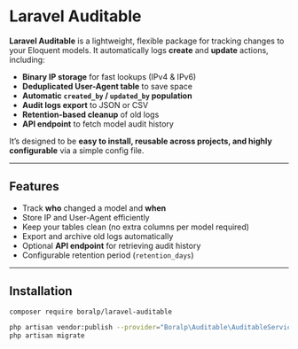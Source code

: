 # Laravel Auditable

**Laravel Auditable** is a lightweight, flexible package for tracking changes to your Eloquent models. It automatically logs **create** and **update** actions, including:

- **Binary IP storage** for fast lookups (IPv4 & IPv6)
- **Deduplicated User-Agent table** to save space
- **Automatic `created_by` / `updated_by` population**
- **Audit logs export** to JSON or CSV
- **Retention-based cleanup** of old logs
- **API endpoint** to fetch model audit history

It’s designed to be **easy to install, reusable across projects, and highly configurable** via a simple config file.

---

## Features

- Track **who** changed a model and **when**
- Store IP and User-Agent efficiently
- Keep your tables clean (no extra columns per model required)
- Export and archive old logs automatically
- Optional **API endpoint** for retrieving audit history
- Configurable retention period (`retention_days`)

---

## Installation

```bash
composer require boralp/laravel-auditable

php artisan vendor:publish --provider="Boralp\Auditable\AuditableServiceProvider" --tag=config
php artisan migrate
